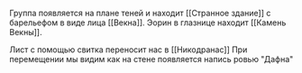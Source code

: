 Группа появляется на плане теней и находит [[Странное здание]] с барельефом в виде лица [[Векна]]. Эорин в глазнице находит [[Камень Векны]].

Лист с помощью свитка переносит нас в [[Никодранас]]
При перемещении мы видим как на стене появляется напись ровью "Дафна"

